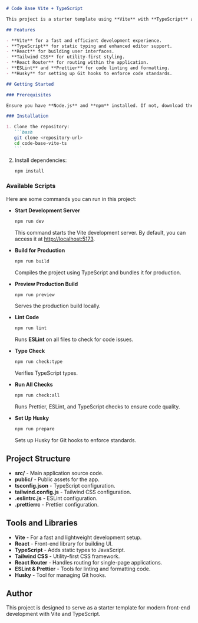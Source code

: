 ````markdown
# Code Base Vite + TypeScript

This project is a starter template using **Vite** with **TypeScript** and **React**. It includes **Tailwind CSS** for styling, **React Router** for routing, **ESLint** with **Prettier** for code quality and formatting, and **Husky** for Git hooks.

## Features

- **Vite** for a fast and efficient development experience.
- **TypeScript** for static typing and enhanced editor support.
- **React** for building user interfaces.
- **Tailwind CSS** for utility-first styling.
- **React Router** for routing within the application.
- **ESLint** and **Prettier** for code linting and formatting.
- **Husky** for setting up Git hooks to enforce code standards.

## Getting Started

### Prerequisites

Ensure you have **Node.js** and **npm** installed. If not, download them [here](https://nodejs.org/).

### Installation

1. Clone the repository:
   ```bash
   git clone <repository-url>
   cd code-base-vite-ts
   ```
````

2. Install dependencies:
   ```bash
   npm install
   ```

### Available Scripts

Here are some commands you can run in this project:

- **Start Development Server**

  ```bash
  npm run dev
  ```

  This command starts the Vite development server. By default, you can access it at [http://localhost:5173](http://localhost:5173).

- **Build for Production**

  ```bash
  npm run build
  ```

  Compiles the project using TypeScript and bundles it for production.

- **Preview Production Build**

  ```bash
  npm run preview
  ```

  Serves the production build locally.

- **Lint Code**

  ```bash
  npm run lint
  ```

  Runs **ESLint** on all files to check for code issues.

- **Type Check**

  ```bash
  npm run check:type
  ```

  Verifies TypeScript types.

- **Run All Checks**

  ```bash
  npm run check:all
  ```

  Runs Prettier, ESLint, and TypeScript checks to ensure code quality.

- **Set Up Husky**
  ```bash
  npm run prepare
  ```
  Sets up Husky for Git hooks to enforce standards.

## Project Structure

- **src/** - Main application source code.
- **public/** - Public assets for the app.
- **tsconfig.json** - TypeScript configuration.
- **tailwind.config.js** - Tailwind CSS configuration.
- **.eslintrc.js** - ESLint configuration.
- **.prettierrc** - Prettier configuration.

## Tools and Libraries

- **Vite** - For a fast and lightweight development setup.
- **React** - Front-end library for building UI.
- **TypeScript** - Adds static types to JavaScript.
- **Tailwind CSS** - Utility-first CSS framework.
- **React Router** - Handles routing for single-page applications.
- **ESLint & Prettier** - Tools for linting and formatting code.
- **Husky** - Tool for managing Git hooks.

## Author

This project is designed to serve as a starter template for modern front-end development with Vite and TypeScript.

```

```

